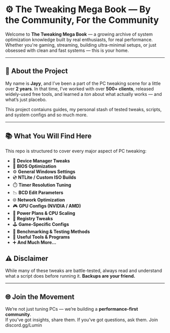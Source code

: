 
# ⚙️ The Tweaking Mega Book — By the Community, For the Community

Welcome to **The Tweaking Mega Book** — a growing archive of system optimization knowledge built by real enthusiasts, for real performance. Whether you're gaming, streaming, building ultra-minimal setups, or just obsessed with clean and fast systems — this is your home.

---

## 🧠 About the Project

My name is **Jayy**, and I’ve been a part of the PC tweaking scene for a little over **2 years**. In that time, I’ve worked with over **500+ clients**, released widely-used free tools, and learned a *ton* about what actually works — and what’s just placebo.

This project contaiuns guides, my personal stash of tested tweaks, scripts, and system configs and so much more. 

---

## 📚 What You Will Find Here

This repo is structured to cover every major aspect of PC tweaking:

- 🧠 **Device Manager Tweaks**
- 🧬 **BIOS Optimization**
- ⚙️ **General Windows Settings**
- 💿 **NTLite / Custom ISO Builds**
- ⏱️ **Timer Resolution Tuning**
- 📉 **BCD Edit Parameters**
- 🌐 **Network Optimization**
- 🎮 **GPU Configs (NVIDIA / AMD)**
- 🔋 **Power Plans & CPU Scaling**
- 🧾 **Registry Tweaks**
- 🕹️ **Game-Specific Configs**
- 🧪 **Benchmarking & Testing Methods**
- 🧰 **Useful Tools & Programs**
- ➕ **And Much More...**


## ⚠️ Disclaimer

While many of these tweaks are battle-tested, always read and understand what a script does before running it. **Backups are your friend.**

---

## 🌐 Join the Movement

We’re not just tuning PCs — we’re building a **performance-first community**.  
If you’ve got insights, share them. If you’ve got questions, ask them. Join discord.gg/Lumin

